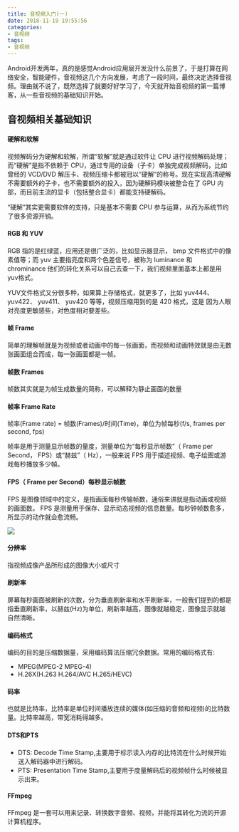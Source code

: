 ```yaml
---
title: 音视频入门(一)
date: 2018-11-19 19:55:56
categories: 
- 音视频
tags:
- 音视频
---
```


Android开发两年，真的是感觉Android应用层开发没什么前景了，于是打算在网络安全，智能硬件，音视频这几个方向发展，考虑了一段时间，最终决定选择音视频。理由就不说了，既然选择了就要好好学习了，今天就开始音视频的第一篇博客，从一些音视频的基础知识开始。

## 音视频相关基础知识

#### 硬解和软解

视频解码分为硬解和软解，所谓“软解”就是通过软件让 CPU 进行视频解码处理；而“硬解”是指不依赖于 CPU，通过专用的设备（子卡）单独完成视频解码，比如曾经的 VCD/DVD 解压卡、视频压缩卡都被冠以“硬解”的称号。现在实现高清硬解不需要额外的子卡，也不需要额外的投入，因为硬解码模块被整合在了 GPU 内部，而目前主流的显卡（包括整合显卡）都能支持硬解码。

 “硬解”其实更需要软件的支持，只是基本不需要 CPU 参与运算，从而为系统节约了很多资源开销。

#### RGB 和 YUV

RGB 指的是红绿蓝，应用还是很广泛的，比如显示器显示， bmp 文件格式中的像素值等；而 yuv 主要指亮度和两个色差信号，被称为 luminance 和 chrominance 他们的转化关系可以自己去查一下，我们视频里面基本上都是用yuv格式。
YUV文件格式又分很多种，如果算上存储格式，就更多了，比如 yuv444、 yuv422、 yuv411、 yuv420 等等，视频压缩用到的是 420 格式，这是 因为人眼对亮度更敏感些，对色度相对要差些。

#### 帧 Frame

简单的理解帧就是为视频或者动画中的每一张画面，而视频和动画特效就是由无数张画面组合而成，每一张画面都是一帧。

#### 帧数 Frames


帧数其实就是为帧生成数量的简称，可以解释为静止画面的数量

#### 帧率 Frame Rate
帧率(Frame rate) = 帧数(Frames)/时间(Time)，单位为帧每秒(f/s, frames per second, fps)

帧率是用于测量显示帧数的量度，测量单位为“每秒显示帧数”（ Frame per Second， FPS）或“赫兹”（ Hz），一般来说 FPS 用于描述视频、电子绘图或游戏每秒播放多少幀。

#### FPS（ Frame per Second）每秒显示帧数
FPS 是图像领域中的定义，是指画面每秒传输帧数，通俗来讲就是指动画或视频的画面数。 FPS 是测量用于保存、显示动态视频的信息数量。每秒钟帧数愈多，所显示的动作就会愈流畅。

![](音视频入门-一/FPS-Demo.gif)

#### 分辨率

指视频成像产品所形成的图像大小或尺寸

#### 刷新率

屏幕每秒画面被刷新的次数，分为垂直刷新率和水平刷新率，一般我们提到的都是指垂直刷新率，以赫兹(Hz)为单位，刷新率越高，图像就越稳定，图像显示就越自然清晰。

#### 编码格式

编码的目的是压缩数据量，采用编码算法压缩冗余数据。常用的编码格式有:

* MPEG(MPEG-2  MPEG-4)
* H.26X(H.263  H.264/AVC H.265/HEVC)
#### 码率

也就是比特率，比特率是单位时间播放连续的媒体(如压缩的音频和视频)的比特数量。比特率越高，带宽消耗得越多。

#### DTS和PTS

* DTS: Decode Time Stamp,主要用于标示读入内存的比特流在什么时候开始送入解码器中进行解码。
* PTS: Presentation Time Stamp,主要用于度量解码后的视频帧什么时候被显示出来。

#### FFmpeg
 FFmpeg 是一套可以用来记录、转换数字音频、视频，并能将其转化为流的开源计算机程序。 